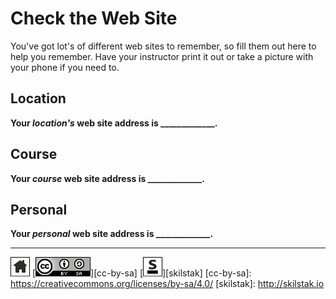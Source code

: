 # Check the Web Site

You've got lot's of different web sites to remember, so fill them out
here to help you remember. Have your instructor print it out or take
a picture with your phone if you need to.

## Location

**Your *location's* web site address is _____________.**

## Course

**Your *course* web site address is _____________.**

## Personal

**Your *personal* web site address is _____________.**
 
---
[![home](/assets/home-bw.png)](/README.md)
[![cc-by-sa](/assets/cc-by-sa.png)][cc-by-sa]
[![skilstak](/assets/skilstak-logo-bw.png)][skilstak]
[cc-by-sa]: https://creativecommons.org/licenses/by-sa/4.0/
[skilstak]: http://skilstak.io

